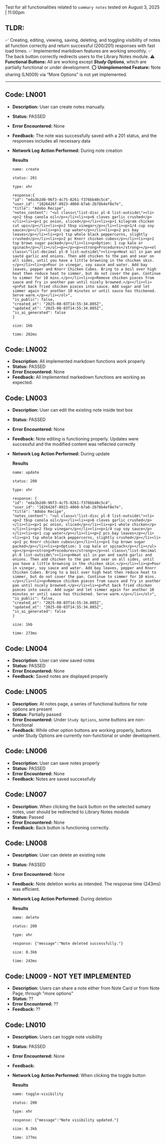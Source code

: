Test for all functionalities related to `summary notes` tested on August 3, 2025 | 11:00pm

## TLDR:
✅ Creating, editing, viewing, saving, deleting, and toggling visibility of notes all function correctly and return successful (200/201) responses with fast load times.
✅ Implemented markdown features are working smoothly.
✅ The back button correctly redirects users to the Library Notes module.
⚠️ **Functional Buttons:** All are working except ***Study Options***, which are partially functional or under development.
⭕ **Unimplemented Feature:** Note sharing (LN009) via “More Options” is not yet implemented.

---



## Code: LN001
- **Description:** User can create notes manually.
- **Status:** PASSED
- **Error Encountered:** None
- **Feedback:**  The note was successfully saved with a 201 status, and the responses includes all necessary data
- **Network Log**
    **Action Performed:** During note creation

    **Results**

    ```
    name: create

    status: 201

    type: xhr

    response:{
    "id": "eda3b2d0-96f3-4c75-8261-f376bb40c5c4",
    "user_id": "1026426f-8923-4060-b7a6-2b78b4ef8e7e",
    "title": "Adobo Recipe",
    "notes_content": "<ul class=\"list-disc pl-8 list-outside\"><li><p>2 tbsp canola oil</p></li><li><p>6 cloves garlic crushed</p></li><li><p>1 pc onion, sliced</p></li><li><p>1 kilogram chicken cut ups</p></li><li><p>2 tbsp vinegar</p></li><li><p>1/4 cup soy sauce</p></li><li><p>1 cup water</p></li><li><p>2 pcs bay leaves</p></li><li><p>1 tsp whole black peppercorns, slightly crushed</p></li><li><p>2 pc Knorr chicken cubes</p></li><li><p>1 tsp brown sugar packed</p></li><li><p>Option: 1 cup kale or spinach</p></li></ul><p></p><p><strong>Procedures</strong></p><ol class=\"list-decimal pl-8 list-outside\"><li><p>Heat oil in pan and sauté garlic and onions. Then add chicken to the pan and sear on all sides, until you have a little browning in the chicken skin.</p></li><li><p>Pour in vinegar, soy sauce and water. Add bay leaves, pepper and Knorr Chicken Cubes. Bring to a boil over high heat then reduce heat to simmer, but do not cover the pan. Continue to simmer for 10 mins.</p></li><li><p>Remove chicken pieces from sauce and fry in another pan until nicely browned.</p></li><li><p>Put back fried chicken pieces into sauce. Add sugar and let simmer again for another 10 minutes or until sauce has thickened. Serve warm.</p></li></ol>",
    "is_public": false,
    "created_at": "2025-08-03T14:55:34.805Z",
    "updated_at": "2025-08-03T14:55:34.805Z",
    "is_ai_generated": false
    } 

    size: 1kb

    time: 202ms

    ```

## Code: LN002
- **Description:** All implemented markdown functions work properly
- **Status:** PASSED 
- **Error Encountered:** None
- **Feedback:** All implemented markedown functions are working as expected.

## Code: LN003
- **Description:** User can edit the existing note inside text box
- **Status:** PASSED
- **Error Encountered:** None
- **Feedback:** Note editing is functioning properly. Updates were successful and the modified content was reflected correctly
- **Network Log**
    **Action Performed:** During update

    **Results**

    ```
    name: update

    status: 200

    type: xhr

    response: {
    "id": "eda3b2d0-96f3-4c75-8261-f376bb40c5c4",
    "user_id": "1026426f-8923-4060-b7a6-2b78b4ef8e7e",
    "title": "Adobo Recipe",
    "notes_content": "<ul class=\"list-disc pl-8 list-outside\"><li><p>2 tbsp canola oil</p></li><li><p>6 cloves garlic crushed</p></li><li><p>1 pc onion, sliced</p></li><li><p>1 whole chicken</p></li><li><p>2 tbsp vinegar</p></li><li><p>1/4 cup soy sauce</p></li><li><p>1 cup water</p></li><li><p>2 pcs bay leaves</p></li><li><p>1 tsp whole black peppercorns, slightly crushed</p></li><li><p>2 pc Knorr chicken cubes</p></li><li><p>1 tsp brown sugar packed</p></li><li><p>Option: 1 cup kale or spinach</p></li></ul><p></p><p><strong>Procedures</strong></p><ol class=\"list-decimal pl-8 list-outside\"><li><p>Heat oil in pan and sauté garlic and onions. Then add chicken to the pan and sear on all sides, until you have a little browning in the chicken skin.</p></li><li><p>Pour in vinegar, soy sauce and water. Add bay leaves, pepper and Knorr Chicken Cubes. Bring to a boil over high heat then reduce heat to simmer, but do not cover the pan. Continue to simmer for 10 mins.</p></li><li><p>Remove chicken pieces from sauce and fry in another pan until nicely browned.</p></li><li><p>Put back fried chicken pieces into sauce. Add sugar and let simmer again for another 10 minutes or until sauce has thickened. Serve warm.</p></li></ol>",
    "is_public": false,
    "created_at": "2025-08-03T14:55:34.805Z",
    "updated_at": "2025-08-03T14:55:34.805Z",
    "is_ai_generated": false
    } 

    size: 1kb

    time: 273ms

    ```

## Code: LN004
- **Description:** User can view saved notes
- **Status:** PASSED
- **Error Encountered:** None
- **Feedback:** Saved notes are displayed properly

## Code: LN005
- **Description:** At notes page, a series of functional buttons for note options are present
- **Status:** Partially passed
- **Error Encountered:** Under `Study Options`, some buttons are non-functional
- **Feedback:** While other option buttons are working properly, buttons under Study Options are currently non-functional or under development.

## Code: LN006
- **Description:** User can save notes properly
- **Status:** PASSED
- **Error Encountered:** None
- **Feedback:** Notes are saved successfully 

## Code: LN007
- **Description:** When clicking the back button on the selected sumary notes, user should be redirected to Library Notes module
- **Status:** Passed
- **Error Encountered:** None
- **Feedback:** Back button is functioning correctly.

## Code: LN008
- **Description:** User can delete an existing note
- **Status:** PASSED
- **Error Encountered:** None
- **Feedback:** Note deletion works as intended. The response time (243ms) was efficient.
- **Network Log**
    **Action Performed:** During deletion

    **Results**

    ```
    name: delete

    status: 200

    type: xhr

    response: {"message":"Note deleted successfully."} 

    size: 0.3kb

    time: 243ms

    ```

## Code: LN009 - NOT YET IMPLEMENTED
- **Description:** Users can share a note either from Note Card or from Note Page, through "more options"
- **Status:** ??
- **Error Encountered:** ??
- **Feedback:** ??

## Code: LN010
- **Description:** Users can toggle note visibility 
- **Status:** PASSED
- **Error Encountered:** None
- **Feedback:**
- **Network Log**
    **Action Performed:** When clicking the toggle button

    **Results**

    ```
    name: toggle-visibility

    status: 200

    type: xhr

    response: {"message":"Note visibility updated."}

    size: 0.3kb

    time: 177ms

    ```
